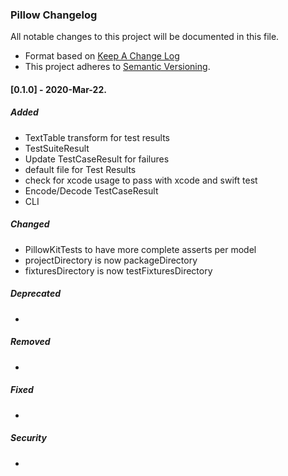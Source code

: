 ### Pillow Changelog

All notable changes to this project will be documented in this file.

* Format based on [Keep A Change Log](https://keepachangelog.com/en/1.0.0/)
* This project adheres to [Semantic Versioning](http://semver.org/).

#### [0.1.0] - 2020-Mar-22.
##### Added
- TextTable transform for test results
- TestSuiteResult
- Update TestCaseResult for failures
- default file for Test Results
- check for xcode usage to pass with xcode and swift test
- Encode/Decode TestCaseResult
- CLI

##### Changed
- PillowKitTests to have more complete asserts per model
- projectDirectory is now packageDirectory
- fixturesDirectory is now testFixturesDirectory

##### Deprecated
-

##### Removed
-

##### Fixed
-

##### Security
-
